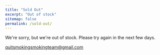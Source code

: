 ```yaml
---
title: "Sold Out"
excerpt: "Out of stock"
sitemap: false
permalink: /sold-out/
---
```


We're sorry, but we're out of stock. Please try again in the next few days.

[quitsmokingsmokingteam@gmail.com](mailto:quitsmokingsmokingteam@gmail.com)